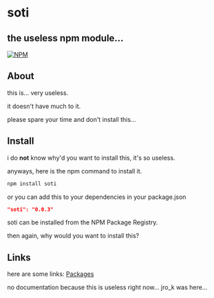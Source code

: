 # soti
## the useless npm module...


[![NPM](https://nodei.co/npm/soti.png?downloads=true&downloadRank=true&stars=true)](https://nodei.co/npm/soti/)
                                                                               



## About
this is... very useless.

it doesn't have much to it.

please spare your time and don't install this...

## Install

i do **not** know why'd you want to install this, it's so useless.

anyways, here is the npm command to install it.

```sh
npm install soti
```
or you can add this to your dependencies in your package.json

```json
"soti": "0.0.3"
```


soti can be installed from the NPM Package Registry.

then again, why would you want to install this?


## Links
here are some links:
[Packages](https://github.com/unifiton/soti/packages)


no documentation because this is useless right now...
jro_k was here...
